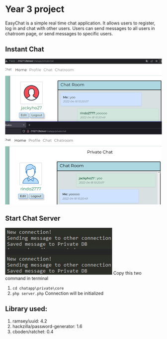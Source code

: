 # Year 3 project

EasyChat is a simple real time chat application. It allows users to register, log in and chat with other users. Users can send messages to all users in chatroom page, or 
send messages to specific users.

## Instant Chat
![chat](./chat.png)

## Start Chat Server
![message](./message.png)
Copy this two command in terminal 
1. `cd chatapp\private\core`
2. `php server.php`
Connection will be initialized 

## Library used:
1. ramsey/uuid: 4.2
2. hackzilla/password-generator: 1.6
3. cboden/ratchet: 0.4

